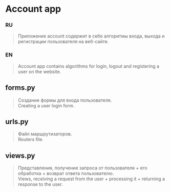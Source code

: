 # Account app
### RU
> Приложение account содержит в себе алгоритмы входа, выхода и регистрации пользователя на веб-сайте.
### EN
> Account app contains algorithms for login, logout and registering a user on the website.
## forms.py
> Создание формы для входа пользователя.<br/>
> Creating a user login form.
## urls.py
> Файл маршрутизаторов.<br/>
> Routers file.
## views.py
> Представления, получение запроса от пользователя + его обработка + возврат ответа пользователю.<br/>
> Views, receiving a request from the user + processing it + returning a response to the user.
